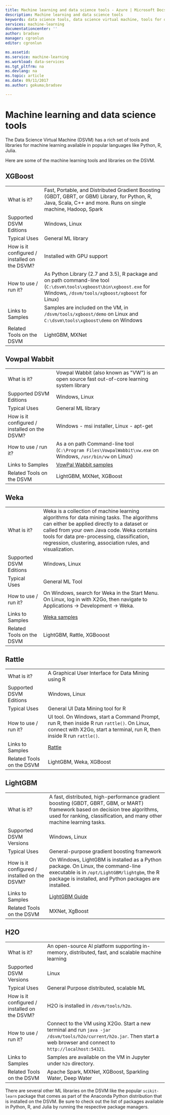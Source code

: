 ```yaml
---
title: Machine learning and data science tools - Azure | Microsoft Docs
description: Machine learning and data science tools
keywords: data science tools, data science virtual machine, tools for data science, linux data science
services: machine-learning
documentationcenter: ''
author: bradsev
manager: cgronlun
editor: cgronlun

ms.assetid: 
ms.service: machine-learning
ms.workload: data-services
ms.tgt_pltfrm: na
ms.devlang: na
ms.topic: article
ms.date: 09/11/2017
ms.author: gokuma;bradsev

---
```


# Machine learning and data science tools
The Data Science Virtual Machine (DSVM) has a rich set of tools and libraries for machine learning available in popular languages like Python, R, Julia. 

Here are some of the machine learning tools and libraries on the DSVM. 

## XGBoost 
|    |           |
| ------------- | ------------- |
| What is it?   |    Fast, Portable, and Distributed Gradient Boosting (GBDT, GBRT, or GBM) Library, for Python, R, Java, Scala, C++ and more. Runs on single machine, Hadoop, Spark    |
| Supported DSVM Editions     | Windows, Linux     |
| Typical Uses      | General ML library      |
| How is it configured / installed on the DSVM?      |  Installed with GPU support   |
| How to use / run it?      | As Python Library (2.7 and 3.5), R package and on path command-line tool (`C:\dsvm\tools\xgboost\bin\xgboost.exe` for Windows, `/dsvm/tools/xgboost/xgboost` for Linux)    |
| Links to Samples      | Samples are included on the VM, in `/dsvm/tools/xgboost/demo` on Linux and `C:\dsvm\tools\xgboost\demo` on Windows   |
| Related Tools on the DSVM      | LightGBM, MXNet   |



## Vowpal Wabbit
|    |           |
| ------------- | ------------- |
| What is it?   |   Vowpal Wabbit (also known as "VW") is an open source fast out-of-core learning system library    |
| Supported DSVM Editions     | Windows, Linux     |
| Typical Uses      | General ML library      |
| How is it configured / installed on the DSVM?      |  Windows - msi installer, Linux - apt-get |
| How to use / run it?      | As a on path Command-line tool (`C:\Program Files\VowpalWabbit\vw.exe` on Windows, `/usr/bin/vw` on Linux)    |
| Links to Samples      | [VowPal Wabbit samples](https://github.com/JohnLangford/vowpal_wabbit/wiki/Examples) |
| Related Tools on the DSVM      |LightGBM, MXNet, XGBoost   |


## Weka
|    |           |
| ------------- | ------------- |
| What is it?   |  Weka is a collection of machine learning algorithms for data mining tasks. The algorithms can either be applied directly to a dataset or called from your own Java code. Weka contains tools for data pre-processing, classification, regression, clustering, association rules, and visualization. |
| Supported DSVM Editions     | Windows, Linux     |
| Typical Uses      | General ML Tool     |
| How to use / run it?      | On Windows, search for Weka in the Start Menu. On Linux, log in with X2Go, then navigate to Applications -> Development -> Weka. |
| Links to Samples      | [Weka samples](http://www.cs.waikato.ac.nz/ml/weka/documentation.html) |
| Related Tools on the DSVM      |LightGBM, Rattle, XGBooost   |

## Rattle
|    |           |
| ------------- | ------------- |
| What is it?   |   A Graphical User Interface for Data Mining using R   |
| Supported DSVM Editions     | Windows, Linux     |
| Typical Uses      | General UI Data Mining tool for R    |
| How to use / run it?      | UI tool. On Windows, start a Command Prompt, run R, then inside R run `rattle()`. On Linux, connect with X2Go, start a terminal, run R, then inside R run `rattle()`. |
| Links to Samples      | [Rattle](https://togaware.com/onepager/) |
| Related Tools on the DSVM      |LightGBM, Weka, XGBoost   |

## LightGBM
|    |           |
| ------------- | ------------- |
| What is it?   | A fast, distributed, high-performance gradient boosting (GBDT, GBRT, GBM, or MART) framework based on decision tree algorithms, used for ranking, classification, and many other machine learning tasks.    |
| Supported DSVM Versions      | Windows, Linux    |
| Typical Uses      | General-purpose gradient boosting framework      |
| How is it configured / installed on the DSVM?      | On Windows, LightGBM is installed as a Python package. On Linux, the command-line executable is in `/opt/LightGBM/lightgbm`, the R package is installed, and Python packages are installed.     |
| Links to Samples      | [LightGBM Guide](https://github.com/Microsoft/LightGBM/tree/master/examples/python-guide)   |
| Related Tools on the DSVM      | MXNet, XgBoost  |

## H2O
|    |           |
| ------------- | ------------- |
| What is it?   | An open-source AI platform supporting in-memory, distributed, fast, and scalable machine learning  |
| Supported DSVM Versions      | Linux   |
| Typical Uses      | General Purpose distributed, scalable ML   |
| How is it configured / installed on the DSVM?      | H2O is installed in `/dsvm/tools/h2o`.      |
| How to use / run it?      | Connect to the VM using X2Go. Start a new terminal and run `java -jar /dsvm/tools/h2o/current/h2o.jar`. Then start a web browser and connect to `http://localhost:54321`.      |
| Links to Samples      | Samples are available on the VM in Jupyter under `h2o` directory.      |
| Related Tools on the DSVM      | Apache Spark, MXNet, XGBoost, Sparkling Water, Deep Water    |

There are several other ML libraries on the DSVM like the popular `scikit-learn` package that comes as part of the Anaconda Python distribution that is installed on the DSVM. Be sure to check out the list of packages available in Python, R, and Julia  by running the respective package managers. 
